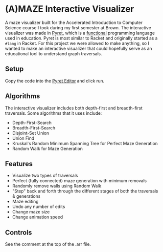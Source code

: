 # (A)MAZE Interactive Visualizer
A maze visualizer built for the Accelerated Introduction to Computer Science course I took during my first semester at Brown. The interactive visualizer was made in [Pyret](https://pyret.org/index.html), which is a [functional](https://en.wikipedia.org/wiki/Functional_programming) programming language used in education. Pyret is most similar to Racket and originally started as a ```#lang``` in Racket. For this project we were allowed to make anything, so I wanted to make an interactive visualizer that could hopefully serve as an educational tool to understand graph traversals.

## Setup
Copy the code into the [Pyret Editor](https://code.pyret.org/editor) and click run.

## Algorithms

The interactive visualizer includes both depth-first and breadth-first traversals. Some algorithms that it uses include:
- Depth-First-Search
- Breadth-First-Search
- Disjoint-Set Union
- Union Find
- Kruskal's Random Minimum Spanning Tree for Perfect Maze Generation
- Random Walk for Maze Generation

## Features
- Visualize two types of traversals
- Perfect (fully connected) maze generation with minimum removals
- Randomly remove walls using Random Walk
- "Step" back and forth through the different stages of both the traversals & generations
- Maze editing
- Undo any number of edits
- Change maze size
- Change animation speed

## Controls
See the comment at the top of the .arr file.
